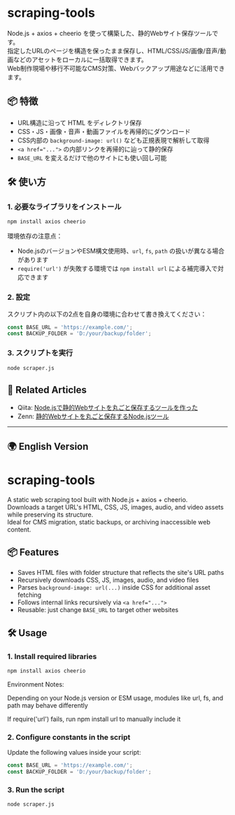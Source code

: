 # scraping-tools
Node.js + axios + cheerio を使って構築した、静的Webサイト保存ツールです。  
指定したURLのページを構造を保ったまま保存し、HTML/CSS/JS/画像/音声/動画などのアセットをローカルに一括取得できます。  
Web制作現場や移行不可能なCMS対策、Webバックアップ用途などに活用できます。

## 📦 特徴

- URL構造に沿って HTML をディレクトリ保存
- CSS・JS・画像・音声・動画ファイルを再帰的にダウンロード
- CSS内部の `background-image: url()` なども正規表現で解析して取得
- `<a href="...">` の内部リンクを再帰的に辿って静的保存
- `BASE_URL` を変えるだけで他のサイトにも使い回し可能

## 🛠 使い方

### 1. 必要なライブラリをインストール

```bash
npm install axios cheerio
```
環境依存の注意点：
- Node.jsのバージョンやESM構文使用時、`url`, `fs`, `path` の扱いが異なる場合があります
- `require('url')` が失敗する環境では `npm install url` による補完導入で対応できます

### 2. 設定
スクリプト内の以下の2点を自身の環境に合わせて書き換えてください：
```js
const BASE_URL = 'https://example.com/';
const BACKUP_FOLDER = 'D:/your/backup/folder';
```

### 3. スクリプトを実行
```bash
node scraper.js
```

## 📄 Related Articles

- Qiita: [Node.jsで静的Webサイトを丸ごと保存するツールを作った](https://qiita.com/msfactory1103/items/9cdb8a5d80a3561bb1a4)
- Zenn: [静的Webサイトを丸ごと保存するNode.jsツール](https://zenn.dev/msfactory/articles/45035ba0a4293f)

---

## 🌍 English Version

# scraping-tools

A static web scraping tool built with Node.js + axios + cheerio.  
Downloads a target URL's HTML, CSS, JS, images, audio, and video assets while preserving its structure.  
Ideal for CMS migration, static backups, or archiving inaccessible web content.

## 📦 Features

- Saves HTML files with folder structure that reflects the site's URL paths  
- Recursively downloads CSS, JS, images, audio, and video files  
- Parses `background-image: url(...)` inside CSS for additional asset fetching  
- Follows internal links recursively via `<a href="...">`  
- Reusable: just change `BASE_URL` to target other websites

## 🛠 Usage

### 1. Install required libraries

```bash
npm install axios cheerio
```
Environment Notes:

Depending on your Node.js version or ESM usage, modules like url, fs, and path may behave differently

If require('url') fails, run npm install url to manually include it

### 2. Configure constants in the script
Update the following values inside your script:
```js
const BASE_URL = 'https://example.com/';
const BACKUP_FOLDER = 'D:/your/backup/folder';
```

### 3. Run the script
```bash
node scraper.js
```
